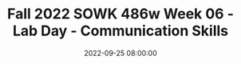---
layout: single_presentation
name: fall-2022-sowk-486w-week-06-lab-day-communication-skills.md
title: "Fall 2022 SOWK 486w Week 06 - Lab Day - Communication Skills"
date:  2022-09-25 08:00:00
presentation_id: vnGLZ9
permalink: /vnGLZ9/
redirect_from:
  - /presentations/vnGLZ9/fall-2022-sowk-486w-week-06-lab-day-communication-skills
slides: 
  - slide_name: deck-8939-large-0.jpeg
    slide_text: >
      <p>CONVEYING EMPATHY &amp; AUTHENTICITY VERBAL FOLLOWING, EXPLORING, &amp; FOCUSING SKILLS
      COMMUNICATION SKILLS LAB DAY
      SOWK 486 Fall 2021 Jacob Campbell, LICSW Heritage University</p>
      
  - slide_name: deck-8939-large-1.jpeg
    slide_text: >
      <p>AGENDA OUR TENTATIVE PL AN FOR WEEK FIVE •
      What’s you’ve learned so far
      •
      Teaching empathy to clients
      •
      Following skills
      •
      Sharing following skills
      •
      Practice with labeling empathetic levels
      •
      Practice implementing following skills
      Fall 2022 SOWK 486w
      Communication Skills
      Jacob Campbell, LICSW at Heritage University</p>
      
  - slide_name: deck-8939-large-2.jpeg
    slide_text: >
      <p>􀠎
      OBSERVATION YOUR CONVERSATIONS THIS WEEK A. As you interact with others and observe others’ interactions during the week, notice how frequently infrequently people send empathic messages. Also, observe the types of messages that are sent and how these messages influence the course of conversations. B. As you interact with your spouse, parents, children, friends, and fellow students, practice listening carefully and responding with empathic messages when appropriate. Be alert to how empathic messages influence interactions and to the feeling tones that these responses create. Fall 2022 SOWK 486w
      Communication Skills
      Jacob Campbell, LICSW at Heritage University</p>
      
  - slide_name: deck-8939-large-3.jpeg
    slide_text: >
      <p>WHAT WE HAVE BEEN LEARNING C HEC KING IN
      Working in Circles
      Respect the talking piece Speak from the heart Listen from the heart Trust that you know what to say Say just enough (Clifford, n.d.)
      Fall 2022 SOWK 486w
      •
      What are some things that you feel like you can take away from this class so far?
      •
      What are ways that you are implementing or incorporating things you have been learning in any of your classes into your life?
      •
      What do you need to be a better social worker as you progress through your education?
      Communication Skills
      Jacob Campbell, LICSW at Heritage University</p>
      
  - slide_name: deck-8939-large-4.jpeg
    slide_text: >
      <p>TEACHING EMPATHY HOW TO SHARE WITH CLIENTS
      •
      Teach clients the paradigm for empathic responding.
      •
      Introduce clients to the list of affective words and phrases and to the Leads for Empathic Responses list.
      •
      Intervene in sessions when clients ignore or fail to validate messages.
      •
      Give positive feedback when clients listen to each other.
      Fall 2022 SOWK 486w
      Communication Skills
      Jacob Campbell, LICSW at Heritage University</p>
      
  - slide_name: deck-8939-large-5.jpeg
    slide_text: >
      <p>Work in teams of three or four to design a planned intervention for teaching empathy. What population would you work with, how would you teach them empathy, what would some of the sessions look like? You will have about 15 minutes to come up with ideas, and then you will share back with the group.</p>
      
  - slide_name: deck-8939-large-6.jpeg
    slide_text: >
      <p>FOLLOWING SKILLS
      FURTHERING RESPONSES REFLECTION RESPONSES CLOSED-ENDED RESPONSES OPEN-ENDED RESPONSES PROVIDING &amp; MAINTAINING FOCUS SUMMARIZING SEEKING CONCRETENESS
      Fall 2022 SOWK 486w
      Communication Skills
      (Hepworth et al. 2022)
      Jacob Campbell, LICSW at Heritage University</p>
      
  - slide_name: deck-8939-large-7.jpeg
    slide_text: >
      <p>FOLLOWING SKILLS IN S E S N A ESPO R M N O I T C &amp; REFLE G O SP E N I N U ID - E N D E D VM RESP ONS M O E R S A P SEEKING R I CONCRETENESS Z IN G
      A T
      IN
      IN
      G
      FURTHERING RESPONSES
      O L C
      SE
      Fall 2022 SOWK 486w
      D
      EN
      D E D
      R
      S E
      O P
      N
      S
      S E •
      Nonverbal minimal prompts
      •
      Verbal minimal prompts
      •
      Accent responses
      Communication Skills
      (Hepworth et al. 2022)
      Jacob Campbell, LICSW at Heritage University</p>
      
  - slide_name: deck-8939-large-8.jpeg
    slide_text: >
      <p>FOLLOWING SKILLS
      &amp;
      M
      A
      IN
      A T
      IN
      IN
      G
      S E S N
      O P G S E R O SP E N I N I N G ERN D D E UT H I E D R M V RESP FU O M ONS E R S A P SEEKING R I CONCRETENESS Z IN G
      REFLECTION RESPONSES
      O L C
      S
      Fall 2022 SOWK 486w
      D E
      N E -
      D E D
      R
      S E
      REFLECTION OF CONTENT
      O P
      N
      S
      S E
      emphasize the cognitive aspects of client messages, such as situations, ideas, objects, or persons
      •
      Simple reflections
      •
      Complex reflections
      •
      Reframing
      Communication Skills
      REFLECTION OF AFFECT
      In reflections of affect, social workers relate with responses that accurately capture clients’ affect and help them reflect on and sort through their feelings
      (Hepworth et al. 2022)
      Jacob Campbell, LICSW at Heritage University</p>
      
  - slide_name: deck-8939-large-9.jpeg
    slide_text: >
      <p>FOLLOWING SKILLS IN S E S N A ESPO R M N O I T C S E L E F E &amp; S R N O P G S E O SP E N I N I N G R ERN D D E UT H I E D R M V RESP FU O M ONS E R S A P SEEKING R I CONCRETENESS Z IN G
      A T
      IN
      IN
      G
      CLOSED-ENDED RESPONSES
      Fall 2022 SOWK 486w
      Define a topic and restrict the client’s response to a few words or a simple yes or no answer.
      Communication Skills
      (Hepworth et al. 2022)
      Jacob Campbell, LICSW at Heritage University</p>
      
  - slide_name: deck-8939-large-10.jpeg
    slide_text: >
      <p>FOLLOWING SKILLS IN S E S N A ESPO R M N O I T C S E L E F E &amp; S R N O P G S E R N S U DEI R I N G I H T R M V U F O M R A P SEEKING R I CONCRETENESS Z IN G
      A T
      IN
      IN
      G
      OPEN-ENDED RESPONSES
      O L C
      S
      Fall 2022 SOWK 486w
      D E
      N E -
      D E D
      R
      S E
      O P
      N
      S
      S E
      Invite expanded expression and leave the client free to express what seems most relevant and important.
      Communication Skills
      (Hepworth et al. 2022)
      Jacob Campbell, LICSW at Heritage University</p>
      
  - slide_name: deck-8939-large-11.jpeg
    slide_text: >
      <p>FOLLOWING SKILLS S E S N O P S E R N O I T C S E L E F E S R N O P S E O SP E N I N G R UT H E- ERN D E D R M RESP U F ONS M ES A SEEKING R I CONCRETENESS Z IN G
      PROVIDING &amp; MAINTAINING FOCUS
      O L C
      S
      Fall 2022 SOWK 486w
      D E
      N E -
      D E D
      R
      S E
      O P
      N
      S
      S E</p>
      <ol>
      <li>Selecting topics for exploration 2. Exploring topics in depth 3. Managing obstacles to focusing
      Communication Skills
      (Hepworth et al. 2022)
      Jacob Campbell, LICSW at Heritage University</li>
      </ol>
      
  - slide_name: deck-8939-large-12.jpeg
    slide_text: >
      <p>FOLLOWING SKILLS IN S E S N A ESPO R M N O I T C S E L E F E &amp; S R N O P G S E O SP E N I N I N G R ERN D D E UT H I E D R M V RESP FU O M ONS E R S A P RI Z IN G
      A T
      IN
      IN
      G
      SEEKING CONCRETENESS
      O L C
      S
      Fall 2022 SOWK 486w
      D E
      N E -
      D E D
      R
      S E
      O P
      N
      S
      Checking out Perceptions
      S E
      Clarifying the Meaning of Vague or Unfamiliar Terms Exploring the Basis of Conclusions Drawn by Clients Assisting Clients in Personalizing Their Statements
      Communication Skills
      (Hepworth et al. 2022)
      Jacob Campbell, LICSW at Heritage University</p>
      
  - slide_name: deck-8939-large-13.jpeg
    slide_text: >
      <p>FOLLOWING SKILLS IN S E S N A ESPO R M N O I T C S E L E F E &amp; S R N O P G S E O SP E N I N I N G R ERN D D E UT H I E D R M V RESP FU O M ONS E R S A P RI Z IN G
      A T
      IN
      IN
      G
      SEEKING CONCRETENESS
      O L C
      S
      Fall 2022 SOWK 486w
      D E
      N E -
      D E D
      R
      S E
      O P
      N
      S
      Eliciting Specific Feelings
      S E
      Focusing on the Here and Now Eliciting Details Related to Clients’ Experiences Eliciting Details Related to Interactional Behavior
      Communication Skills
      (Hepworth et al. 2022)
      Jacob Campbell, LICSW at Heritage University</p>
      
  - slide_name: deck-8939-large-14.jpeg
    slide_text: >
      <p>FOLLOWING SKILLS IN S E S N A ESPO R M N O I T C S E L E F E &amp; S R N O P G S E O P E NIN I N G R R E D N E D I H E T D R V RESP FU O ONS E R S P SEEKING CONCRETENESS
      A T
      IN
      IN
      G
      SUMMARIZING
      O L C
      D E S
      Fall 2022 SOWK 486w
      N E -
      D
      ED
      E R
      O P S
      N
      S E S</p>
      <ol>
      <li>Highlighting key aspects 2. Making connections 3. Reviewing major focal points 4. Recapitulating highlights and progress
      Communication Skills
      (Hepworth et al. 2022)
      Jacob Campbell, LICSW at Heritage University</li>
      </ol>
      
  - slide_name: deck-8939-large-15.jpeg
    slide_text: >
      <p>FOLLOWING SKILLS
      FURTHERING RESPONSES REFLECTION RESPONSES CLOSED-ENDED RESPONSES OPEN-ENDED RESPONSES PROVIDING &amp; MAINTAINING FOCUS SUMMARIZING SEEKING CONCRETENESS
      Fall 2022 SOWK 486w
      Communication Skills
      (Hepworth et al. 2022)
      Jacob Campbell, LICSW at Heritage University</p>
      
  - slide_name: deck-8939-large-16.jpeg
    slide_text: >
      <p>PRACTICE WITH EMPATHIC COMMUNICATION •
      Single woman, age 80 [to social worker concerning her request to move to an independent living complex provided for ambulatory older persons]:
      •
      Goodness, the more I think of moving, the more scared I get. I have neighbors here who look after me, and I won’t know a soul there. I’m afraid I’ll be all alone.
      Fall 2022 SOWK 486w
      Communication Skills
      Jacob Campbell, LICSW at Heritage University</p>
      
  - slide_name: deck-8939-large-17.jpeg
    slide_text: >
      <p>PRACTICE WITH EMPATHIC COMMUNICATION •
      Male, age 16 [in weekly visit to social work probation officer]:
      •
      I don’t see the sense in having to come here every (expletive) week. I haven’t been in any trouble now since I went to court a month ago. You should know by now you can trust me.”
      Fall 2022 SOWK 486w
      Communication Skills
      Jacob Campbell, LICSW at Heritage University</p>
      
  - slide_name: deck-8939-large-18.jpeg
    slide_text: >
      <p>FOLLOWING SKILLS •
      Reflection responses
      •
      Furthering responses
      DEBRIEF AFTER INTERVIEWER
      •
      Closed-ended responses
      •
      Open-ended responses
      •
      Seeking concreteness
      •
      Providing &amp; maintaining focus
      •
      Summarizing
      Fall 2022 SOWK 486w
      •
      How did it feel as the interviewer to use the techniques
      •
      How did it feel as the interviewee
      •
      What did the observer notice
      OBSERVER
      INTERVIEWEE
      Communication Skills
      Jacob Campbell, LICSW at Heritage University</p>
      
  - slide_name: deck-8939-large-19.jpeg
    slide_text: >
      <p>FOLLOWING SKILLS
      FURTHERING RESPONSES
      TEACHING THESE SKILLS
      REFLECTION RESPONSES CLOSED-ENDED RESPONSES OPEN-ENDED RESPONSES PROVIDING &amp; MAINTAINING FOCUS SUMMARIZING SEEKING CONCRETENESS
      Fall 2022 SOWK 486w
      Communication Skills
      (Hepworth et al. 2022)
      Jacob Campbell, LICSW at Heritage University</p>
      
presentation_description: >
  <p>The focus of week six for SOWK 486 is continuing our growth and engagement with communication skills. Last week we went deeper on authenticity or genuineness. We also started some focus on empathic responding. Week six is described as a lab day, because the intention is focusing on activities to help develop skills. The activities we will be doing this week include:</p>
  <ul>
  <li>What’s you’ve learned so far</li>
  <li>Teaching empathy to clients</li>
  <li>Following skills</li>
  <li>Sharing following skills</li>
  <li>Practice with labeling empathetic levels</li>
  <li>Practice implementing following skills</li>
  </ul>
  
downloadable_slides: deck-8939.pdf
slides_count: 20
header:
  teaser: deck-8939-thumb-0.jpeg
presentation_video:
location: "Heritage University"
tags:
  - Heritage University
  - BASW Program
  - SOWK 486w
---